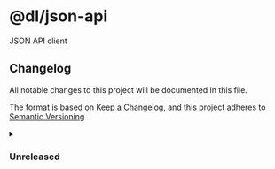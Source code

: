 # @dl/json-api
JSON API client

## Changelog
All notable changes to this project will be documented in this file.

The format is based on [Keep a Changelog](https://keepachangelog.com/en/1.0.0/),
and this project adheres to [Semantic Versioning](https://semver.org/spec/v2.0.0.html).
<details><summary><h3>Unreleased</h3></summary>
<h4>Under the hood changes</h4>
- Initiated project
</details>
